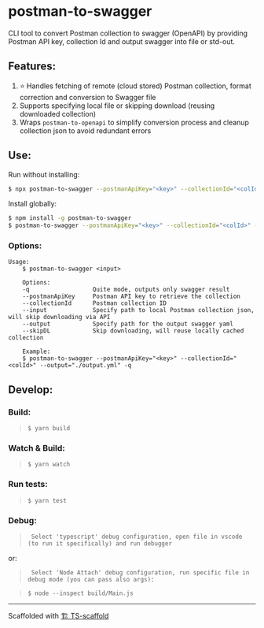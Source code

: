 # postman-to-swagger

CLI tool to convert Postman collection to swagger (OpenAPI) by providing Postman API key, collection Id and output swagger into file or std-out.

## Features:

1. ⭐️ Handles fetching of remote (cloud stored) Postman collection, format correction and conversion to Swagger file
1. Supports specifying local file or skipping download (reusing downloaded collection)
1. Wraps `postman-to-openapi` to simplify conversion process and cleanup collection json to avoid redundant errors

## Use:

Run without installing:

```sh
$ npx postman-to-swagger --postmanApiKey="<key>" --collectionId="<colId>" --output="./output.yml" -q
```

Install globally:

```sh
$ npm install -g postman-to-swagger
$ postman-to-swagger --postmanApiKey="<key>" --collectionId="<colId>" --output="./output.yml" -q
```

### Options:

```
Usage:
    $ postman-to-swagger <input>

    Options:
    -q                  Quite mode, outputs only swagger result
    --postmanApiKey     Postman API key to retrieve the collection
    --collectionId      Postman collection ID
    --input             Specify path to local Postman collection json, will skip downloading via API
    --output            Specify path for the output swagger yaml
    --skipDL            Skip downloading, will reuse locally cached collection

    Example:
    $ postman-to-swagger --postmanApiKey="<key>" --collectionId="<colId>" --output="./output.yml" -q
```

## Develop:

### Build:

> `$ yarn build`

### Watch & Build:

> `$ yarn watch`

### Run tests:

> `$ yarn test`

### Debug:

> ` Select 'typescript' debug configuration, open file in vscode (to run it specifically) and run debugger`

or:

> ` Select 'Node Attach' debug configuration, run specific file in debug mode (you can pass also args):`

> `$ node --inspect build/Main.js`

---

Scaffolded with [🏗 TS-scaffold](https://github.com/Livshitz/ts-scaffold.git)
